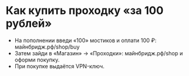 # Как купить проходку «за 100 рублей»
- На пополнении введи «100» мостиков и оплати 100 ₽: майнбридж.рф/shop/buy
- Затем зайди в «Магазин» → «Проходки»: майнбридж.рф/shop и оформи покупку.
- При покупке выдаётся VPN-ключ.